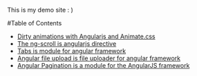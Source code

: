 This is my demo site : )

#Table of Contents

- [Dirty animations with Angularjs and Animate.css](http://nervgh.github.io/pages/angularjs-and-animatecss)
- [The ng-scroll is angularjs directive](http://nervgh.github.io/pages/ng-scroll)
- [Tabs is module for angular framework](http://nervgh.github.io/pages/angular-tabs)
- [Angular file upload is file uploader for angular framework](http://nervgh.github.io/pages/angular-file-upload)
- [Angular Pagination is a module for the AngularJS framework](http://nervgh.github.io/pages/angular-pagination/examples/base)